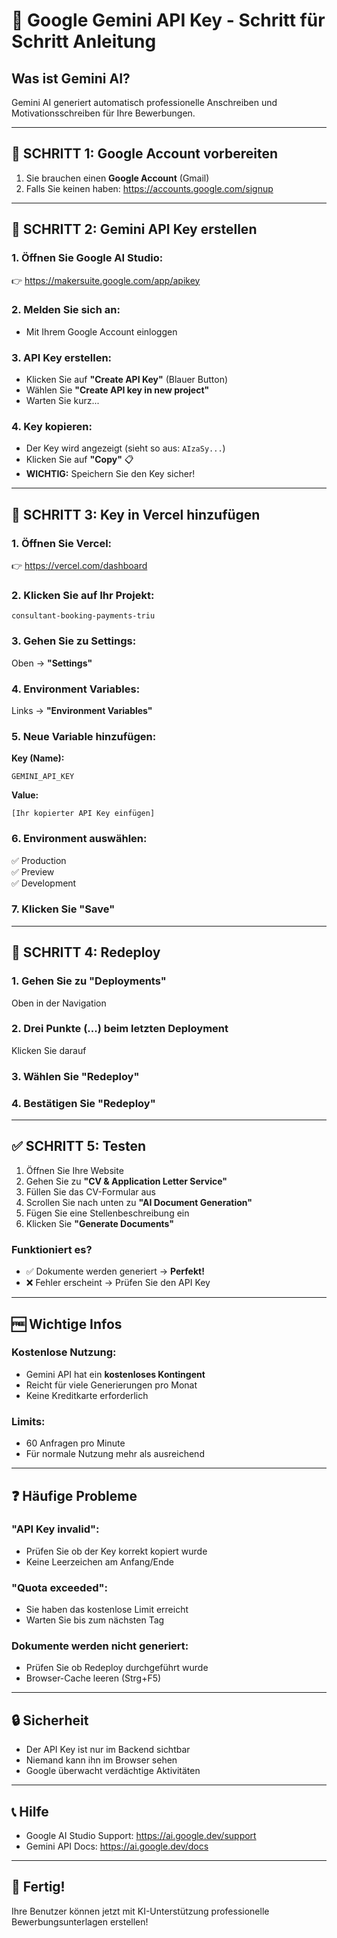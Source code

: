 # 🤖 Google Gemini API Key - Schritt für Schritt Anleitung

## Was ist Gemini AI?
Gemini AI generiert automatisch professionelle Anschreiben und Motivationsschreiben für Ihre Bewerbungen.

---

## 📝 SCHRITT 1: Google Account vorbereiten

1. Sie brauchen einen **Google Account** (Gmail)
2. Falls Sie keinen haben: https://accounts.google.com/signup

---

## 🔑 SCHRITT 2: Gemini API Key erstellen

### 1. Öffnen Sie Google AI Studio:
👉 https://makersuite.google.com/app/apikey

### 2. Melden Sie sich an:
- Mit Ihrem Google Account einloggen

### 3. API Key erstellen:
- Klicken Sie auf **"Create API Key"** (Blauer Button)
- Wählen Sie **"Create API key in new project"**
- Warten Sie kurz...

### 4. Key kopieren:
- Der Key wird angezeigt (sieht so aus: `AIzaSy...`)
- Klicken Sie auf **"Copy"** 📋
- **WICHTIG:** Speichern Sie den Key sicher!

---

## 🚀 SCHRITT 3: Key in Vercel hinzufügen

### 1. Öffnen Sie Vercel:
👉 https://vercel.com/dashboard

### 2. Klicken Sie auf Ihr Projekt:
`consultant-booking-payments-triu`

### 3. Gehen Sie zu Settings:
Oben → **"Settings"**

### 4. Environment Variables:
Links → **"Environment Variables"**

### 5. Neue Variable hinzufügen:

**Key (Name):**
```
GEMINI_API_KEY
```

**Value:**
```
[Ihr kopierter API Key einfügen]
```

### 6. Environment auswählen:
✅ Production  
✅ Preview  
✅ Development  

### 7. Klicken Sie **"Save"**

---

## 🔄 SCHRITT 4: Redeploy

### 1. Gehen Sie zu "Deployments"
Oben in der Navigation

### 2. Drei Punkte (...) beim letzten Deployment
Klicken Sie darauf

### 3. Wählen Sie "Redeploy"

### 4. Bestätigen Sie "Redeploy"

---

## ✅ SCHRITT 5: Testen

1. Öffnen Sie Ihre Website
2. Gehen Sie zu **"CV & Application Letter Service"**
3. Füllen Sie das CV-Formular aus
4. Scrollen Sie nach unten zu **"AI Document Generation"**
5. Fügen Sie eine Stellenbeschreibung ein
6. Klicken Sie **"Generate Documents"**

### Funktioniert es?
- ✅ Dokumente werden generiert → **Perfekt!**
- ❌ Fehler erscheint → Prüfen Sie den API Key

---

## 🆓 Wichtige Infos

### Kostenlose Nutzung:
- Gemini API hat ein **kostenloses Kontingent**
- Reicht für viele Generierungen pro Monat
- Keine Kreditkarte erforderlich

### Limits:
- 60 Anfragen pro Minute
- Für normale Nutzung mehr als ausreichend

---

## ❓ Häufige Probleme

### "API Key invalid":
- Prüfen Sie ob der Key korrekt kopiert wurde
- Keine Leerzeichen am Anfang/Ende

### "Quota exceeded":
- Sie haben das kostenlose Limit erreicht
- Warten Sie bis zum nächsten Tag

### Dokumente werden nicht generiert:
- Prüfen Sie ob Redeploy durchgeführt wurde
- Browser-Cache leeren (Strg+F5)

---

## 🔒 Sicherheit

- Der API Key ist nur im Backend sichtbar
- Niemand kann ihn im Browser sehen
- Google überwacht verdächtige Aktivitäten

---

## 📞 Hilfe

- Google AI Studio Support: https://ai.google.dev/support
- Gemini API Docs: https://ai.google.dev/docs

---

## 🎉 Fertig!

Ihre Benutzer können jetzt mit KI-Unterstützung professionelle Bewerbungsunterlagen erstellen!